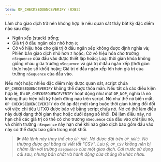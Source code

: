 ```yaml
---
term: OP_CHECKSEQUENCEVERIFY (0XB2)
---
```


Làm cho giao dịch trở nên không hợp lệ nếu quan sát thấy bất kỳ đặc điểm nào sau đây:
* Ngăn xếp (stack) trống;
* Giá trị ở đầu ngăn xếp nhỏ hơn `0`;
* Cờ vô hiệu hóa cho giá trị ở đầu ngăn xếp không được định nghĩa và; Phiên bản giao dịch nhỏ hơn `2` hoặc; Cờ vô hiệu hóa cho trường `nSequence` của đầu vào được thiết lập hoặc; Loại thời gian khóa không giống nhau giữa trường `nSequence` và giá trị ở đầu ngăn xếp (thời gian thực hoặc số khối) hoặc; Giá trị ở đầu ngăn xếp lớn hơn giá trị của trường `nSequence` của đầu vào.

Nếu một hoặc nhiều đặc điểm này được quan sát, script chứa `OP_CHECKSEQUENCEVERIFY` không thể được thỏa mãn. Nếu tất cả các điều kiện hợp lệ, thì `OP_CHECKSEQUENCEVERIFY` hoạt động như một `OP_NOP`, nghĩa là nó không thực hiện bất kỳ hành động nào trên script. Nó như thể nó biến mất. `OP_CHECKSEQUENCEVERIFY` do đó áp đặt một ràng buộc thời gian tương đối đối với việc chi tiêu UTXO được bảo vệ bằng script chứa nó. Nó có thể làm điều này dưới dạng thời gian thực hoặc dưới dạng số khối. Để làm điều này, nó hạn chế các giá trị có thể có cho trường `nSequence` của đầu vào chi tiêu nó, và chính trường `nSequence` này hạn chế khi nào giao dịch bao gồm đầu vào này có thể được bao gồm trong một khối.

> ► *Mã lệnh này thay thế cho `OP_NOP`. Nó được đặt trên `OP_NOP3`. Nó thường được gọi bằng từ viết tắt "CSV". Lưu ý, `OP_CSV` không nên bị nhầm lẫn với trường `nSequence` của một giao dịch. Cái trước sử dụng cái sau, nhưng bản chất và hành động của chúng là khác nhau.*